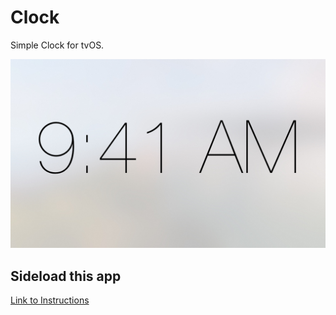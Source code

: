 # Clock
Simple Clock for tvOS.

![Icon](Icon.png)


## Sideload this app

[Link to Instructions](http://www.redmondpie.com/how-to-sideload-install-kodi-on-apple-tv-4/)
